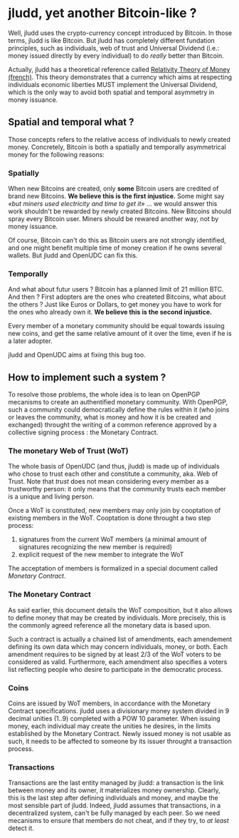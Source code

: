 # jludd, yet another Bitcoin-like ?

Well, jludd uses the crypto-currency concept introduced by Bitcoin. In those terms, jludd is like Bitcoin. But jludd has completely different fundation principles, such as individuals, web of trust and Universal Dividend (i.e.: money issued directly by every individual) to do *really* better than Bitcoin.

Actually, jludd has a theoretical reference called [Relativity Theory of Money (french)](http://wiki.creationmonetaire.info/). This theory demonstrates that a currency which aims at respecting individuals economic liberties MUST implement the Universal Dividend, which is the only way to avoid both spatial and temporal asymmetry in money issuance.

## Spatial and temporal what ?

Those concepts refers to the relative access of individuals to newly created money. Concretely, Bitcoin is both a spatially and temporally asymmetrical money for the following reasons:

### Spatially

When new Bitcoins are created, only **some** Bitcoin users are credited of brand new Bitcoins. **We believe this is the first injustice.** Some might say *«but miners used electricity and time to get it»* ... we would answer this work shouldn't be rewarded by newly created Bitcoins. New Bitcoins should spray every Bitcoin user. Miners should be rewared another way, not by money issuance.

Of course, Bitcoin can't do this as Bitcoin users are not strongly identified, and one might benefit multiple time of money creation if he owns several wallets. But jludd and OpenUDC can fix this.

### Temporally

And what about futur users ? Bitcoin has a planned limit of 21 million BTC. And then ? First adopters are the ones who createted Bitcoins, what about the others ? Just like Euros or Dollars, to get money you have to work for the ones who already own it. **We believe this is the second injustice.**

Every member of a monetary community should be equal towards issuing new coins, and get the same relative amount of it over the time, even if he is a later adopter.

jludd and OpenUDC aims at fixing this bug too.

## How to implement such a system ?

To resolve those problems, the whole idea is to lean on OpenPGP mecanisms to create an authentified monetary community. With OpenPGP, such a community could democratically define the rules within it (who joins or leaves the community, what is money and how it is be created and exchanged) throught the writing of a common reference approved by a collective signing process : the Monetary Contract.

### The monetary Web of Trust (WoT)

The whole basis of OpenUDC (and thus, jludd) is made up of individuals who chose to trust each other and constitute a community, aka. Web of Trust. Note that *trust* does not mean considering every member as a trustworthy person: it only means that the community trusts each member is a unique and living person.

Once a WoT is constituted, new members may only join by cooptation of existing members in the WoT. Cooptation is done throught a two step process:

1. signatures from the current WoT members (a minimal amount of signatures recognizing the new member is required)
2. explicit request of the new member to integrate the WoT

The acceptation of members is formalized in a special document called *Monetary Contract*.

### The Monetary Contract

As said earlier, this document details the WoT composition, but it also allows to define money that may be created by individuals. More precisely, this is the commonly agreed reference all the monetary data is based upon.

Such a contract is actually a chained list of amendments, each amendement defining its own data which may concern individuals, money, or both. Each amendment requires to be signed by at least 2/3 of the WoT voters to be considered as valid. Furthermore, each amendment also specifies a voters list reflecting people who desire to participate in the democratic process.

### Coins

Coins are issued by WoT members, in accordance with the Monetary Contract specifications. jludd uses a divisionary money system divided in 9 decimal unities (1..9) completed with a POW 10 parameter. When issuing money, each individual may create the unities he desires, in the limits established by the Monetary Contract. Newly issued money is not usable as such, it needs to be affected to someone by its issuer throught a transaction process.

### Transactions

Transactions are the last entity managed by jludd: a transaction is the link between money and its owner, it materializes money ownership. Clearly, this is the last step after defining individuals and money, and maybe the most sensible part of jludd. Indeed, jludd assumes that transactions, in a decentralized system, can't be fully managed by each peer. So we need mecanisms to ensure that members do not cheat, and if they try, to _at least_ detect it.